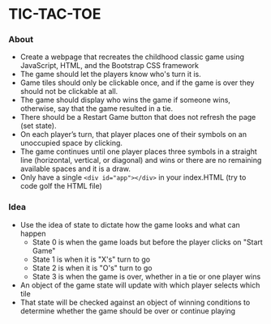 # TIC-TAC-TOE

### About 
- Create a webpage that recreates the childhood classic game using JavaScript, HTML, and the Bootstrap CSS framework
- The game should let the players know who's turn it is.
- Game tiles should only be clickable once, and if the game is over they should not be clickable at all.
- The game should display who wins the game if someone wins, otherwise, say that the game resulted in a tie.
- There should be a Restart Game button that does not refresh the page (set state).
- On each player’s turn, that player places one of their symbols on an unoccupied space by clicking.
- The game continues until one player places three symbols in a straight line (horizontal, vertical, or diagonal) and wins or there are no remaining available spaces and it is a draw.
- Only have a single ```<div id="app"></div>``` in your index.HTML (try to code golf the HTML file)

### Idea
* Use the idea of state to dictate how the game looks and what can happen
    - State 0 is when the game loads but before the player clicks on "Start Game"
    - State 1 is when it is "X's" turn to go
    - State 2 is when it is "O's" turn to go
    - State 3 is when the game is over, whether in a tie or one player wins
* An object of the game state will update with which player selects which tile
* That state will be checked against an object of winning conditions to determine whether the game should be over or continue playing
